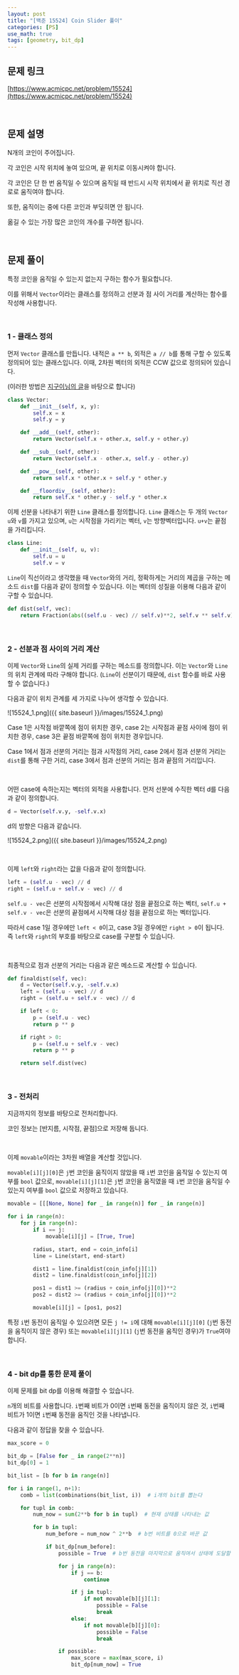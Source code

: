 ```yaml
---
layout: post
title: "[백준 15524] Coin Slider 풀이"
categories: [PS]
use_math: true
tags: [geometry, bit_dp]
---
```


## 문제 링크

[https://www.acmicpc.net/problem/15524](https://www.acmicpc.net/problem/15524)

&nbsp;

## 문제 설명

N개의 코인이 주어집니다.

각 코인은 시작 위치에 놓여 있으며, 끝 위치로 이동시켜야 합니다.

각 코인은 단 한 번 움직일 수 있으며 움직일 때 반드시 시작 위치에서 끝 위치로 직선 경로로 움직여야 합니다.

또한, 움직이는 중에 다른 코인과 부딪히면 안 됩니다.

옮길 수 있는 가장 많은 코인의 개수를 구하면 됩니다.

&nbsp;

## 문제 풀이

특정 코인을 움직일 수 있는지 없는지 구하는 함수가 필요합니다.

이를 위해서 `Vector`이라는 클래스를 정의하고 선분과 점 사이 거리를 계산하는 함수를 작성해 사용합니다.

&nbsp;

### 1 - 클래스 정의

먼저 `Vector` 클래스를 만듭니다. 내적은 `a ** b`, 외적은 `a // b`를 통해 구할 수 있도록 정의되어 있는 클래스입니다. 이때, 2차원 벡터의 외적은 CCW 값으로 정의되어 있습니다.

(이러한 방법은 [지구이님의 글](https://zigui.tistory.com/34)을 바탕으로 합니다)

```Python
class Vector:
    def __init__(self, x, y):
        self.x = x
        self.y = y

    def __add__(self, other):
        return Vector(self.x + other.x, self.y + other.y)

    def __sub__(self, other):
        return Vector(self.x - other.x, self.y - other.y)

    def __pow__(self, other):
        return self.x * other.x + self.y * other.y

    def __floordiv__(self, other):
        return self.x * other.y - self.y * other.x
```

이제 선분을 나타내기 위한 `Line` 클래스를 정의합니다. `Line` 클래스는 두 개의 `Vector` `u`와 `v`를 가지고 있으며, `u`는 시작점을 가리키는 벡터, `v`는 방향벡터입니다. `u+v`는 끝점을 가리킵니다.

```Python
class Line:
    def __init__(self, u, v):
        self.u = u
        self.v = v
```

`Line`이 직선이라고 생각했을 때 `Vector`와의 거리, 정확하게는 거리의 제곱을 구하는 메소드 `dist`를 다음과 같이 정의할 수 있습니다. 이는 벡터의 성질을 이용해 다음과 같이 구할 수 있습니다.

```Python
def dist(self, vec):
    return Fraction(abs((self.u - vec) // self.v)**2, self.v ** self.v)
```

&nbsp;

### 2 - 선분과 점 사이의 거리 계산

이제 `Vector`와 `Line`의 실제 거리를 구하는 메소드를 정의합니다. 이는 `Vector`와 `Line`의 위치 관계에 따라 구해야 합니다. (`Line`이 선분이기 때문에, `dist` 함수를 바로 사용할 수 없습니다.)

다음과 같이 위치 관계를 세 가지로 나누어 생각할 수 있습니다.

![15524_1.png]({{ site.baseurl }}/images/15524_1.png)

Case 1은 시작점 바깥쪽에 점이 위치한 경우, case 2는 시작점과 끝점 사이에 점이 위치한 경우, case 3은 끝점 바깥쪽에 점이 위치한 경우입니다.

Case 1에서 점과 선분의 거리는 점과 시작점의 거리, case 2에서 점과 선분의 거리는 `dist`를 통해 구한 거리, case 3에서 점과 선분의 거리는 점과 끝점의 거리입니다.

&nbsp;

어떤 case에 속하는지는 벡터의 외적을 사용합니다. 먼저 선분에 수직한 벡터 d를 다음과 같이 정의합니다.

```Python
d = Vector(self.v.y, -self.v.x)
```

d의 방향은 다음과 같습니다.

![15524_2.png]({{ site.baseurl }}/images/15524_2.png)

&nbsp;

이제 `left`와 `right`라는 값을 다음과 같이 정의합니다.

```Python
left = (self.u - vec) // d
right = (self.u + self.v - vec) // d
```

`self.u - vec`은 선분의 시작점에서 시작해 대상 점을 끝점으로 하는 벡터, `self.u + self.v - vec`은 선분의 끝점에서 시작해 대상 점을 끝점으로 하는 벡터입니다.

따라서 case 1일 경우에만 `left < 0`이고, case 3일 경우에만 `right > 0`이 됩니다. 즉 `left`와 `right`의 부호를 바탕으로 case를 구분할 수 있습니다.

&nbsp;

최종적으로 점과 선분의 거리는 다음과 같은 메소드로 계산할 수 있습니다.

```Python
def finaldist(self, vec):
    d = Vector(self.v.y, -self.v.x)
    left = (self.u - vec) // d
    right = (self.u + self.v - vec) // d

    if left < 0:
        p = (self.u - vec)
        return p ** p

    if right > 0:
        p = (self.u + self.v - vec)
        return p ** p

    return self.dist(vec)
```

&nbsp;

### 3 - 전처리

지금까지의 정보를 바탕으로 전처리합니다.

코인 정보는 \[반지름, 시작점, 끝점\]으로 저장해 둡니다.

&nbsp;

이제 `movable`이라는 3차원 배열을 계산할 것입니다.

`movable[i][j][0]`은 `j`번 코인을 움직이지 않았을 때 `i`번 코인을 움직일 수 있는지 여부를 `bool` 값으로, `movable[i][j][1]`은 `j`번 코인을 움직였을 때 `i`번 코인을 움직일 수 있는지 여부를 `bool` 값으로 저장하고 있습니다.

```Python
movable = [[[None, None] for _ in range(n)] for _ in range(n)]

for i in range(n):
    for j in range(n):
        if i == j:
            movable[i][j] = [True, True]

        radius, start, end = coin_info[i]
        line = Line(start, end-start)

        dist1 = line.finaldist(coin_info[j][1])
        dist2 = line.finaldist(coin_info[j][2])

        pos1 = dist1 >= (radius + coin_info[j][0])**2
        pos2 = dist2 >= (radius + coin_info[j][0])**2

        movable[i][j] = [pos1, pos2]
```

특정 `i`번 동전이 움직일 수 있으려면 모든 `j != i`에 대해 `movable[i][j][0]` (`j`번 동전을 움직이지 않은 경우) 또는 `movable[i][j][1]` (`j`번 동전을 움직인 경우)가 `True`여야 합니다.

&nbsp;

### 4 - bit dp를 통한 문제 풀이

이제 문제를 bit dp를 이용해 해결할 수 있습니다.

`n`개의 비트를 사용합니다. `i`번째 비트가 0이면 `i`번째 동전을 움직이지 않은 것, `i`번째 비트가 1이면 `i`번째 동전을 움직인 것을 나타냅니다.

다음과 같이 정답을 찾을 수 있습니다.

```Python
max_score = 0

bit_dp = [False for _ in range(2**n)]
bit_dp[0] = 1

bit_list = [b for b in range(n)]

for i in range(1, n+1):
    comb = list(combinations(bit_list, i))  # i개의 bit를 뽑는다

    for tupl in comb:
        num_now = sum(2**b for b in tupl)  # 현재 상태를 나타내는 값

        for b in tupl:
            num_before = num_now ^ 2**b  # b번 비트를 0으로 바꾼 값

            if bit_dp[num_before]:
                possible = True  # b번 동전을 마지막으로 움직여서 상태에 도달할 수 있는지 여부

                for j in range(n):
                    if j == b:
                        continue

                    if j in tupl:
                        if not movable[b][j][1]:
                            possible = False
                            break
                    else:
                        if not movable[b][j][0]:
                            possible = False
                            break

                if possible:
                    max_score = max(max_score, i)
                    bit_dp[num_now] = True
```
